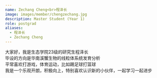 ```yaml
---
name: Zechang Cheng<br>程泽长
image: images/member/chengzechang.jpg
description: Master Student (Year 1)
role: postgrad
aliases:
  - 程泽长
  - Zechang Cheng
---
```


<centre>
大家好，我是生态学院23级的研究生程泽长<br>
毕设的方向是华南溪蟹生物的线粒体系统发育分析<br>
平常喜欢打游戏，体育运动，比如踢足球打篮球<br>
我是一个乐观开朗，积极向上，特别喜欢认识新的小伙伴，一起学习一起进步
</centre>
